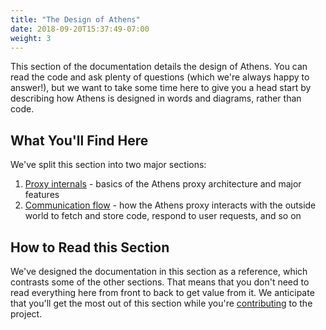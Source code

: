 ```yaml
---
title: "The Design of Athens"
date: 2018-09-20T15:37:49-07:00
weight: 3
---
```


This section of the documentation details the design of Athens. You can read the code and ask plenty of questions (which we're always happy to answer!), but we want to take some time here to give you a head start by describing how Athens is designed in words and diagrams, rather than code.

## What You'll Find Here

We've split this section into two major sections:

1. [Proxy internals](./proxy) - basics of the Athens proxy architecture and major features
2. [Communication flow](./communication) - how the Athens proxy interacts with the outside world to fetch and store code, respond to user requests, and so on

## How to Read this Section

We've designed the documentation in this section as a reference, which contrasts some of the other sections. That means that you don't need to read everything here from front to back to get value from it. We anticipate that you'll get the most out of this section while you're [contributing](/contributing) to the project.
